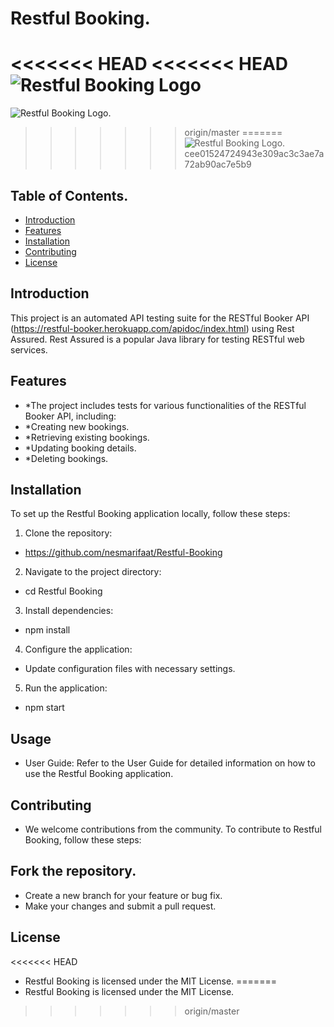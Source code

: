 # Restful Booking.

<<<<<<< HEAD
<<<<<<< HEAD
![Restful Booking Logo](https://cdn2.abiresearch.com/static/social_images/network-api.jpg)
=======
![Restful Booking Logo](https://cdn.vectorstock.com/i/500p/16/17/api-cloud-software-integration-icon-vector-24331617.jpg).
>>>>>>> origin/master
=======
![Restful Booking Logo](https://www.akana.com/sites/default/files/image/2019-06/image-blog-getting-most-api-management-600x400.jpg).
>>>>>>> cee01524724943e309ac3c3ae7a72ab90ac7e5b9
## Table of Contents.

- [Introduction](#introduction)
- [Features](#features)
- [Installation](#instalation)
- [Contributing](#ontributing)
- [License](#license)

## Introduction
This project is an automated API testing suite for the RESTful Booker API (https://restful-booker.herokuapp.com/apidoc/index.html) using Rest Assured. Rest Assured is a popular Java library for testing RESTful web services.
## Features

- *The project includes tests for various functionalities of the RESTful Booker API, including:
- *Creating new bookings.
- *Retrieving existing bookings.
- *Updating booking details.
- *Deleting bookings.


## Installation

To set up the Restful Booking application locally, follow these steps:

1. Clone the repository:
*   https://github.com/nesmarifaat/Restful-Booking
2. Navigate to the project directory:
*   cd Restful Booking
3. Install dependencies:
*   npm install
4. Configure the application:

* Update configuration files with necessary settings.
5. Run the application:
*   npm start

## Usage
* User Guide: Refer to the User Guide for detailed information on how to use the Restful Booking application.

## Contributing
* We welcome contributions from the community. To contribute to Restful Booking, follow these steps:

## Fork the repository.
* Create a new branch for your feature or bug fix.
* Make your changes and submit a pull request.

## License
<<<<<<< HEAD
* Restful Booking is licensed under the MIT License.
=======
* Restful Booking is licensed under the MIT License.
>>>>>>> origin/master
